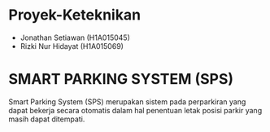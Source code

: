 # Proyek-Keteknikan
- Jonathan Setiawan (H1A015045)
- Rizki Nur Hidayat (H1A015069)

# SMART PARKING SYSTEM (SPS)
  Smart Parking System (SPS) merupakan sistem pada perparkiran yang dapat bekerja secara 
otomatis dalam hal penentuan letak posisi parkir yang masih dapat ditempati.